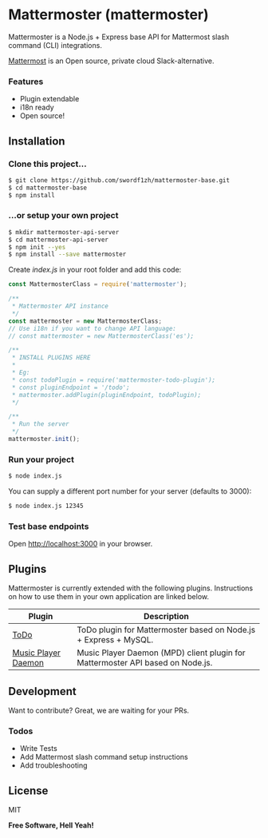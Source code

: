 # Mattermoster (mattermoster)
Mattermoster is a Node.js + Express base API for Mattermost slash command (CLI) integrations.

[Mattermost](https://about.mattermost.com/) is an Open source, private cloud Slack-alternative.

### Features
  - Plugin extendable
  - i18n ready
  - Open source!

## Installation

### Clone this project...

```sh
$ git clone https://github.com/swordf1zh/mattermoster-base.git
$ cd mattermoster-base
$ npm install
```

### ...or setup your own project

```sh
$ mkdir mattermoster-api-server
$ cd mattermoster-api-server
$ npm init --yes
$ npm install --save mattermoster
```

Create *index.js* in your root folder and add this code:

```js
const MattermosterClass = require('mattermoster');

/**
 * Mattermoster API instance
 */
const mattermoster = new MattermosterClass;
// Use i18n if you want to change API language:
// const mattermoster = new MattermosterClass('es');

/**
 * INSTALL PLUGINS HERE
 *
 * Eg:
 * const todoPlugin = require('mattermoster-todo-plugin');
 * const pluginEndpoint = '/todo';
 * mattermoster.addPlugin(pluginEndpoint, todoPlugin);
 */

/**
 * Run the server
 */
mattermoster.init();
```

### Run your project

```sh
$ node index.js
```

You can supply a different port number for your server (defaults to 3000):

```sh
$ node index.js 12345
```

### Test base endpoints

Open [http://localhost:3000](http://localhost:3000) in your browser.

## Plugins

Mattermoster is currently extended with the following plugins. Instructions on how to use them in your own application are linked below.

| Plugin | Description |
| ------ | ------ |
| [ToDo](https://github.com/swordf1zh/mattermoster-todo-plugin) | ToDo plugin for Mattermoster based on Node.js + Express + MySQL. |
| [Music Player Daemon](https://github.com/swordf1zh/mattermoster-mpd-plugin) | Music Player Daemon (MPD) client plugin for Mattermoster API based on Node.js. |

## Development

Want to contribute? Great, we are waiting for your PRs.

### Todos

 - Write Tests
 - Add Mattermost slash command setup instructions
 - Add troubleshooting

## License

MIT

**Free Software, Hell Yeah!**